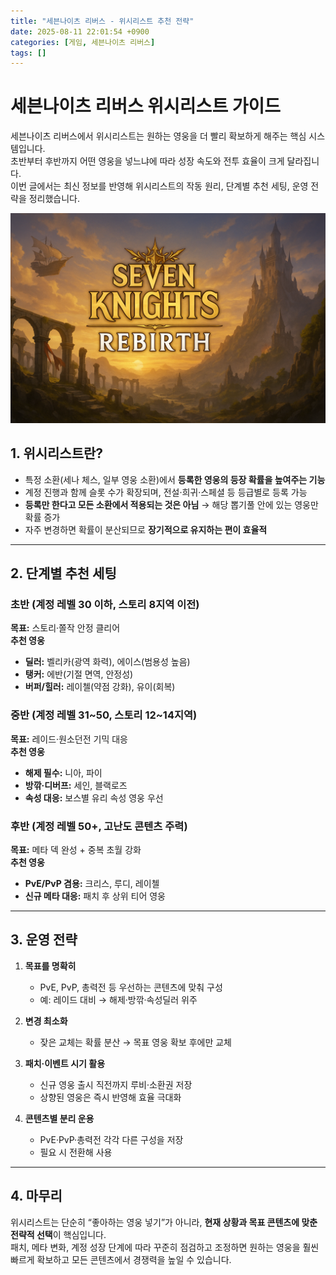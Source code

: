 ```yaml
---
title: "세븐나이츠 리버스 - 위시리스트 추천 전략"
date: 2025-08-11 22:01:54 +0900
categories: [게임, 세븐나이츠 리버스]
tags: []
---
```


# 세븐나이츠 리버스 위시리스트 가이드

세븐나이츠 리버스에서 위시리스트는 원하는 영웅을 더 빨리 확보하게 해주는 핵심 시스템입니다.  
초반부터 후반까지 어떤 영웅을 넣느냐에 따라 성장 속도와 전투 효율이 크게 달라집니다.  
이번 글에서는 최신 정보를 반영해 위시리스트의 작동 원리, 단계별 추천 세팅, 운영 전략을 정리했습니다.

![세븐나이츠](assets/img/seven/1754737251916.png)

## 1. 위시리스트란?

- 특정 소환(세나 체스, 일부 영웅 소환)에서 **등록한 영웅의 등장 확률을 높여주는 기능**
- 계정 진행과 함께 슬롯 수가 확장되며, 전설·희귀·스페셜 등 등급별로 등록 가능
- **등록만 한다고 모든 소환에서 적용되는 것은 아님** → 해당 뽑기풀 안에 있는 영웅만 확률 증가
- 자주 변경하면 확률이 분산되므로 **장기적으로 유지하는 편이 효율적**

---

## 2. 단계별 추천 세팅

### 초반 (계정 레벨 30 이하, 스토리 8지역 이전)
**목표:** 스토리·쫄작 안정 클리어  
**추천 영웅**
- **딜러:** 벨리카(광역 화력), 에이스(범용성 높음)
- **탱커:** 에반(기절 면역, 안정성)
- **버퍼/힐러:** 레이첼(약점 강화), 유이(회복)

### 중반 (계정 레벨 31~50, 스토리 12~14지역)
**목표:** 레이드·원소던전 기믹 대응  
**추천 영웅**
- **해제 필수:** 니아, 파이
- **방깎·디버프:** 세인, 블랙로즈
- **속성 대응:** 보스별 유리 속성 영웅 우선

### 후반 (계정 레벨 50+, 고난도 콘텐츠 주력)
**목표:** 메타 덱 완성 + 중복 초월 강화  
**추천 영웅**
- **PvE/PvP 겸용:** 크리스, 루디, 레이첼
- **신규 메타 대응:** 패치 후 상위 티어 영웅

---

## 3. 운영 전략

1. **목표를 명확히**  
   - PvE, PvP, 총력전 등 우선하는 콘텐츠에 맞춰 구성  
   - 예: 레이드 대비 → 해제·방깎·속성딜러 위주

2. **변경 최소화**  
   - 잦은 교체는 확률 분산 → 목표 영웅 확보 후에만 교체

3. **패치·이벤트 시기 활용**  
   - 신규 영웅 출시 직전까지 루비·소환권 저장  
   - 상향된 영웅은 즉시 반영해 효율 극대화

4. **콘텐츠별 분리 운용**  
   - PvE·PvP·총력전 각각 다른 구성을 저장  
   - 필요 시 전환해 사용

---

## 4. 마무리

위시리스트는 단순히 “좋아하는 영웅 넣기”가 아니라, **현재 상황과 목표 콘텐츠에 맞춘 전략적 선택**이 핵심입니다.  
패치, 메타 변화, 계정 성장 단계에 따라 꾸준히 점검하고 조정하면 원하는 영웅을 훨씬 빠르게 확보하고 모든 콘텐츠에서 경쟁력을 높일 수 있습니다.
